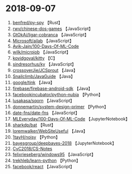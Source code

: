 # 2018-09-07

1. [benfred/py-spy](https://github.com/benfred/py-spy) 【Rust】
2. [rwv/chinese-dos-games](https://github.com/rwv/chinese-dos-games) 【JavaScript】
3. [GtOkAi/ligar-cobranca](https://github.com/GtOkAi/ligar-cobranca) 【JavaScript】
4. [Microsoft/ailab](https://github.com/Microsoft/ailab) 【JavaScript】
5. [Avik-Jain/100-Days-Of-ML-Code](https://github.com/Avik-Jain/100-Days-Of-ML-Code) 
6. [wilk/microjob](https://github.com/wilk/microjob) 【JavaScript】
7. [kovidgoyal/kitty](https://github.com/kovidgoyal/kitty) 【C】
8. [sindresorhus/ky](https://github.com/sindresorhus/ky) 【JavaScript】
9. [crossoverJie/JCSprout](https://github.com/crossoverJie/JCSprout) 【Java】
10. [Snailclimb/JavaGuide](https://github.com/Snailclimb/JavaGuide) 【Java】
11. [google/tink](https://github.com/google/tink) 【Java】
12. [firebase/firebase-android-sdk](https://github.com/firebase/firebase-android-sdk) 【Java】
13. [facebookincubator/python-nubia](https://github.com/facebookincubator/python-nubia) 【Python】
14. [lusakasa/sqorn](https://github.com/lusakasa/sqorn) 【JavaScript】
15. [donnemartin/system-design-primer](https://github.com/donnemartin/system-design-primer) 【Python】
16. [date-fns/date-fns](https://github.com/date-fns/date-fns) 【JavaScript】
17. [MLEveryday/100-Days-Of-ML-Code](https://github.com/MLEveryday/100-Days-Of-ML-Code) 【JupyterNotebook】
18. [sharkdp/bat](https://github.com/sharkdp/bat) 【Rust】
19. [loremwalker/WebSiteUseful](https://github.com/loremwalker/WebSiteUseful) 【Java】
20. [1tayH/noisy](https://github.com/1tayH/noisy) 【Python】
21. [bayesgroup/deepbayes-2018](https://github.com/bayesgroup/deepbayes-2018) 【JupyterNotebook】
22. [CyC2018/CS-Notes](https://github.com/CyC2018/CS-Notes) 
23. [felixrieseberg/windows95](https://github.com/felixrieseberg/windows95) 【JavaScript】
24. [trekhleb/learn-python](https://github.com/trekhleb/learn-python) 【Python】
25. [facebook/react](https://github.com/facebook/react) 【JavaScript】
